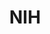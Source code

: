 ---
# This topic lives at
# https://digital.gov/topics/nih

# Topic Title
title: "NIH"

# description — keep it short and clear
# summary: ""

# Weight
weight: 1

# For more information on managing topics,
# see https://github.com/GSA/digitalgov.gov/wiki/topics
---